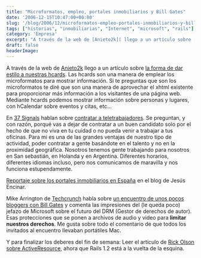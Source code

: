 ```yaml
---
title: "Microformatos, empleo, portales inmobiliarios y Bill Gates"
date: '2006-12-15T10:47:00+00:00'
slug: '/blog/2006/12/microformatos-empleo-portales-inmobiliarios-y-bill-gates'
tags: ["historias", "inmobiliarias", "Internet", "microsoft", "rails"]
category: 'Empresa'
excerpt: "A través de la web de [Anieto2k]( llego a un artículo sobre [la forma de dar estilo a nuestras hcards]( Las hcards son una manera..."
draft: false
headerImage: 
---
```

A través de la web de [Anieto2k](http://www.anieto2k.com) llego a un artículo sobre [la forma de dar estilo a nuestras hcards](http://24ways.org/2006/styling-hcards-with-css). Las hcards son una manera de emplear los microformatos para mostrar información. Si te preguntas que son los microformatos te diré que son una manera de aprovechar el xhtml existente para proporcionar más información a los visitantes de una página web. Mediante hcards podemos mostrar información sobre personas y lugares, con hCalendar sobre eventos y citas, etc...

En [37 Signals](http://www.37signals.com/svn) hablan sobre [contratar a teletrabajadores](http://www.37signals.com/svn/posts/161-why-are-you-not-hiring-remote-workers). Se preguntan, y con razón, porqué vas a dejar de contratar a un buen candidato solo por el hecho de que no viva en tu cuidad o no pueda venir a trabajar a tus oficinas. Para mi es una de las grandes ventajas de nuestro tipo de actividad, poder contratar a gente basándote en el talento y no en la proximidad geográfica. Nosotros tenemos gente trabajando para nosotros en San sebastián, en Holanda y en Argentina. Diferentes horarios, diferentes idiomas incluso, pero nos comunicamos de maravilla y nos funciona estupendamente.

[Reportaje sobre los portales inmobiliarios en España](http://www.jesusencinar.com/2006/12/portales_inmobi.html) en el blog de Jesús Encinar.

Mike Arrington de [Techcrunch](http://www.techcrunch.com) habla sobre [un encuentro de unos pocos bloggers con Bill Gates](http://www.techcrunch.com/2006/12/14/bill-gates-on-the-future-of-drm/) y comenta las impresiones del (le queda poco) jefazo de Microsoft sobre el futuro del DRM (Gestor de derechos de autor). Esas protecciones que se ponen a archivos de audio y video para **limitar nuestros derechos**. Me gusta sobre todo el comentario de que todos los invitados al encuentro llevaban portátiles Mac.

Y para finalizar los deberes del fin de semana: Leer el artículo de [Rick Olson sobre ActiveResource](http://weblog.techno-weenie.net/2006/12/13/taking-ares-out-for-a-test-drive), ahora que Rails 1.2 está a la vuelta de la esquina.

